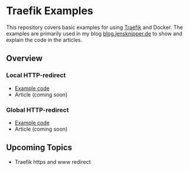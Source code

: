 # Traefik Examples

This repository covers basic examples for using [Traefik](traefik.io) and Docker. The examples are primarily used in my blog [blog.jensknipper.de](blog.jensknipper.de) to show and explain the code in the articles.  

## Overview

### Local HTTP-redirect
- [Example code](http-redirect-local/docker-compose.yml)
- Article (coming soon)

### Global HTTP-redirect
- [Example code](http-redirect-global/docker-compose.yml)
- Article (coming soon)

## Upcoming Topics
- Traefik https and www redirect
